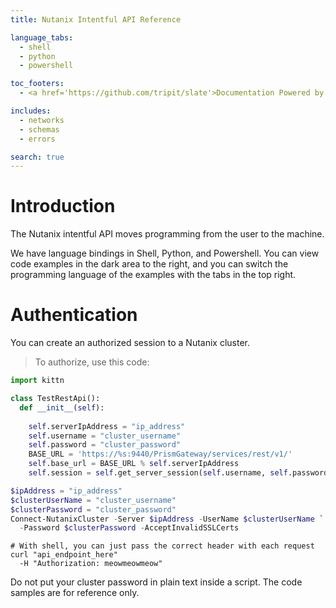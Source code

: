 ```yaml
---
title: Nutanix Intentful API Reference

language_tabs:
  - shell
  - python
  - powershell

toc_footers:
  - <a href='https://github.com/tripit/slate'>Documentation Powered by Slate</a>

includes:
  - networks
  - schemas
  - errors

search: true
---
```


# Introduction

The Nutanix intentful API moves programming from the user to the machine.

We have language bindings in Shell, Python, and Powershell. You can view code examples in the dark area to the right, and you can switch the programming language of the examples with the tabs in the top right.

# Authentication

You can create an authorized session to a Nutanix cluster.

> To authorize, use this code:

```python
import kittn

class TestRestApi():                
  def __init__(self):
    
    self.serverIpAddress = "ip_address"
    self.username = "cluster_username"
    self.password = "cluster_password"
    BASE_URL = 'https://%s:9440/PrismGateway/services/rest/v1/'
    self.base_url = BASE_URL % self.serverIpAddress
    self.session = self.get_server_session(self.username, self.password)
```

```powershell
$ipAddress = "ip_address"
$clusterUserName = "cluster_username"
$clusterPassword = "cluster_password"
Connect-NutanixCluster -Server $ipAddress -UserName $clusterUserName `
  -Password $clusterPassword -AcceptInvalidSSLCerts
```

```shell
# With shell, you can just pass the correct header with each request
curl "api_endpoint_here"
  -H "Authorization: meowmeowmeow"
```
<aside class="warning">Do not put your cluster password in plain text inside a script. The code samples are for reference only.</aside>